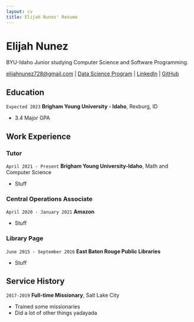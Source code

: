 ```yaml
---
layout: cv
title: Elijah Nunez' Resume
---
```

# Elijah Nunez
BYU-Idaho Junior studying Computer Science and Software Programming.

<div id="webaddress">
<a href="elijahnunez728@gmail.com">elijahnunez728@gmail.com</a>
| <a href="https://byuidatascience.github.io/development.html">Data Science Program</a>
| <a href="https://www.linkedin.com/groups/13537407/">LinkedIn</a>
| <a href="https://github.com/byuids-resumes">GitHub</a>
</div>

<!-- https://www.monique.tech/the-art-of-markdown -->

## Education

`Expected 2023`
__Brigham Young University - Idaho__, Rexburg, ID

- 3.4 Major GPA


## Work Experience

### Tutor

`April 2021 - Present`
__Brigham Young University-Idaho__, Math and Computer Science

- Stuff

### Central Operations Associate

`April 2020 - January 2021`
__Amazon__

- Stuff

### Library Page

`June 2015 - September 2016`
__East Baton Rouge Public Libraries__

- Stuff

## Service History

`2017-2019`
__Full-time Missionary__, Salt Lake City

- Trained some missionaries
- Did a lot of other things yadayada



<!-- ### Footer

Last updated: Dec 2021 -->


